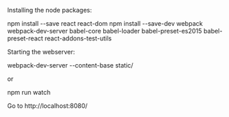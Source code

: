 Installing the node packages:

  npm install --save react react-dom
  npm install --save-dev webpack webpack-dev-server babel-core babel-loader babel-preset-es2015 babel-preset-react react-addons-test-utils

Starting the webserver:

  webpack-dev-server --content-base static/

or 
  
  npm run watch

Go to http://localhost:8080/
